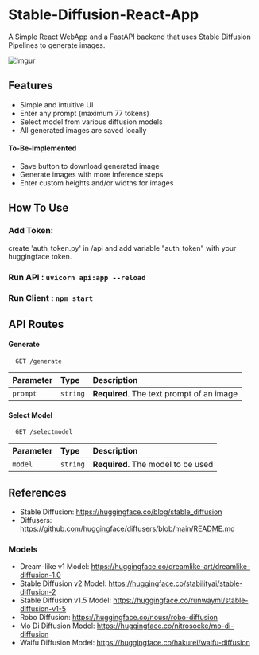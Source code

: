 # Stable-Diffusion-React-App

A Simple React WebApp and a FastAPI backend that uses Stable Diffusion Pipelines to generate images.

![Imgur](https://i.imgur.com/9vNuMFB.png)

## Features

- Simple and intuitive UI
- Enter any prompt (maximum 77 tokens)
- Select model from various diffusion models
- All generated images are saved locally

#### To-Be-Implemented

- Save button to download generated image
- Generate images with more inference steps
- Enter custom heights and/or widths for images

## How To Use

### Add Token:

create 'auth_token.py' in /api and add variable "auth_token" with your huggingface token.

### Run API : `uvicorn api:app --reload`

### Run Client : `npm start`

## API Routes

#### Generate

```http
  GET /generate
```

| Parameter | Type     | Description                               |
| :-------- | :------- | :---------------------------------------- |
| `prompt`  | `string` | **Required**. The text prompt of an image |

#### Select Model

```http
  GET /selectmodel
```

| Parameter | Type     | Description                        |
| :-------- | :------- | :--------------------------------- |
| `model`   | `string` | **Required**. The model to be used |

## References

- Stable Diffusion: https://huggingface.co/blog/stable_diffusion
- Diffusers: https://github.com/huggingface/diffusers/blob/main/README.md

### Models

- Dream-like v1 Model: https://huggingface.co/dreamlike-art/dreamlike-diffusion-1.0
- Stable Diffusion v2 Model: https://huggingface.co/stabilityai/stable-diffusion-2
- Stable Diffusion v1.5 Model: https://huggingface.co/runwayml/stable-diffusion-v1-5
- Robo Diffusion: https://huggingface.co/nousr/robo-diffusion
- Mo Di Diffusion Model: https://huggingface.co/nitrosocke/mo-di-diffusion
- Waifu Diffusion Model: https://huggingface.co/hakurei/waifu-diffusion
